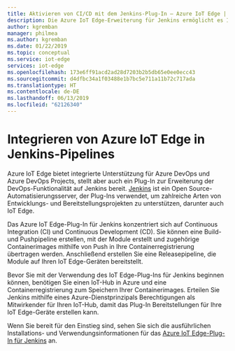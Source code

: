 ```yaml
---
title: Aktivieren von CI/CD mit dem Jenkins-Plug-In – Azure IoT Edge | Microsoft-Dokumentation
description: Die Azure IoT Edge-Erweiterung für Jenkins ermöglicht es Ihnen, IoT Edge-Entwicklungs- und Bereitstellungsaufgaben in Ihre vorhandene DevOps-Lösung zu integrieren.
author: kgremban
manager: philmea
ms.author: kgremban
ms.date: 01/22/2019
ms.topic: conceptual
ms.service: iot-edge
services: iot-edge
ms.openlocfilehash: 173e6ff91acd2ad28d7203b2b5db65e0ee0ecc43
ms.sourcegitcommit: d4dfbc34a1f03488e1b7bc5e711a11b72c717ada
ms.translationtype: HT
ms.contentlocale: de-DE
ms.lasthandoff: 06/13/2019
ms.locfileid: "62126340"
---
```

# <a name="integrate-azure-iot-edge-with-jenkins-pipelines"></a>Integrieren von Azure IoT Edge in Jenkins-Pipelines

Azure IoT Edge bietet integrierte Unterstützung für Azure DevOps und Azure DevOps Projects, stellt aber auch ein Plug-In zur Erweiterung der DevOps-Funktionalität auf Jenkins bereit. [Jenkins](https://jenkins.io/) ist ein Open Source-Automatisierungsserver, der Plug-Ins verwendet, um zahlreiche Arten von Entwicklungs- und Bereitstellungsprojekten zu unterstützen, darunter auch IoT Edge. 

Das Azure IoT Edge-Plug-In für Jenkins konzentriert sich auf Continuous Integration (CI) und Continuous Development (CD). Sie können eine Build- und Pushpipeline erstellen, mit der Module erstellt und zugehörige Containerimages mithilfe von Push in Ihre Containerregistrierung übertragen werden. Anschließend erstellen Sie eine Releasepipeline, die Module auf Ihren IoT Edge-Geräten bereitstellt. 

Bevor Sie mit der Verwendung des IoT Edge-Plug-Ins für Jenkins beginnen können, benötigen Sie einen IoT-Hub in Azure und eine Containerregistrierung zum Speichern Ihrer Containerimages. Erteilen Sie Jenkins mithilfe eines Azure-Dienstprinzipals Berechtigungen als Mitwirkender für Ihren IoT-Hub, damit das Plug-In Bereitstellungen für Ihre IoT Edge-Geräte erstellen kann. 

Wenn Sie bereit für den Einstieg sind, sehen Sie sich die ausführlichen Installations- und Verwendungsinformationen für das [Azure IoT Edge-Plug-In für Jenkins](https://plugins.jenkins.io/azure-iot-edge) an.